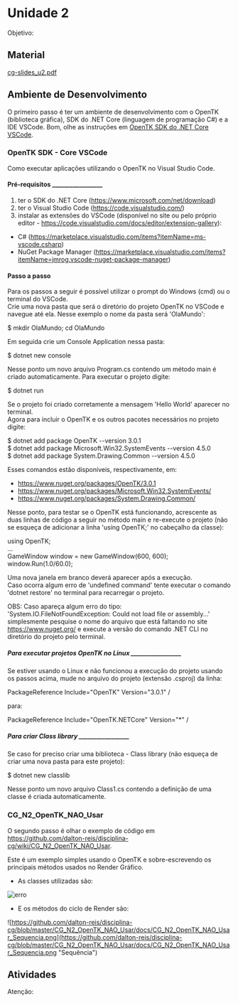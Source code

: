 [Atividade1A]:
[Atividade1B]:

# Unidade 2  

Objetivo:  

## Material  

[cg-slides_u2.pdf](./cg-slides_u2.pdf "cg-slides_u2.pdf")  

## Ambiente de Desenvolvimento  

O primeiro passo é ter um ambiente de desenvolvimento com o OpenTK (biblioteca gráfica), SDK do .NET Core (linguagem de programação C#) e a IDE VSCode. Bom, olhe as instruções em [OpenTK SDK do .NET Core VSCode](opentk-sdk-do-net-core-vscode).  

### OpenTK SDK - Core VSCode

Como executar aplicações utilizando o OpenTK no Visual Studio Code.  

#### Pré-requisitos _________________  

1) ter o SDK do .NET Core (<https://www.microsoft.com/net/download>)  
2) ter o Visual Studio Code (<https://code.visualstudio.com/>)  
3) instalar as extensões do VSCode (disponível no site ou pelo próprio editor - <https://code.visualstudio.com/docs/editor/extension-gallery>):  

- C# (<https://marketplace.visualstudio.com/items?itemName=ms-vscode.csharp>)  
- NuGet Package Manager (<https://marketplace.visualstudio.com/items?itemName=jmrog.vscode-nuget-package-manager>)  

#### Passo a passo

Para os passos a seguir é possível utilizar o prompt do Windows (cmd) ou o terminal do VSCode.  
Crie uma nova pasta que será o diretório do projeto OpenTK no VSCode e navegue até ela. Nesse exemplo o nome da pasta será 'OlaMundo':  

  $ mkdir OlaMundo; cd OlaMundo  

Em seguida crie um Console Application nessa pasta:  

 $ dotnet new console  

Nesse ponto um novo arquivo Program.cs contendo um método main é criado automaticamente. Para executar o projeto digite:  

  $ dotnet run  

Se o projeto foi criado corretamente a mensagem 'Hello World' aparecer no terminal.  
Agora para incluir o OpenTK e os outros pacotes necessários no projeto digite:  

  $ dotnet add package OpenTK --version 3.0.1  
  $ dotnet add package Microsoft.Win32.SystemEvents --version 4.5.0  
  $ dotnet add package System.Drawing.Common --version 4.5.0  

Esses comandos estão disponíveis, respectivamente, em:  

- <https://www.nuget.org/packages/OpenTK/3.0.1>  
- <https://www.nuget.org/packages/Microsoft.Win32.SystemEvents/>  
- <https://www.nuget.org/packages/System.Drawing.Common/>  

Nesse ponto, para testar se o OpenTK está funcionando, acrescente as duas linhas de código a seguir no método main e re-execute o projeto (não se esqueça de adicionar a linha 'using OpenTK;' no cabeçalho da classe):  

  using OpenTK;  
  ...  
  GameWindow window = new GameWindow(600, 600);  
  window.Run(1.0/60.0);  

Uma nova janela em branco deverá aparecer após a execução.  
Caso ocorra algum erro de 'undefined command' tente executar o comando 'dotnet restore' no terminal para recarregar o projeto.  

OBS: Caso apareça algum erro do tipo:  
  'System.IO.FileNotFoundException: Could not load file or assembly...'  
simplesmente pesquise o nome do arquivo que está faltando no site <https://www.nuget.org/> e execute a versão do comando .NET CLI no diretório do projeto pelo terminal.  

##### Para executar projetos OpenTK no Linux _________________  

Se estiver usando o Linux e não funcionou a execução do projeto usando os passos acima, mude no arquivo do projeto (extensão .csproj) da linha:  

  PackageReference Include="OpenTK" Version="3.0.1" /  

para:  

  PackageReference Include="OpenTK.NETCore" Version="*" /  

##### Para criar Class library _________________  

Se caso for preciso criar uma biblioteca - Class library (não esqueça de criar uma nova pasta para este projeto):  

  $ dotnet new classlib  

Nesse ponto um novo arquivo Class1.cs contendo a definição de uma classe é criada automaticamente.  

### CG_N2_OpenTK_NAO_Usar

O segundo passo é olhar o exemplo de código em <https://github.com/dalton-reis/disciplina-cg/wiki/CG_N2_OpenTK_NAO_Usar>.

Este é um exemplo simples usando o OpenTK e sobre-escrevendo os principais métodos usados no Render Gráfico.  

- As classes utilizadas são:  
  
![[erro](https://github.com/dalton-reis/disciplina-cg/blob/master/CG_N2_OpenTK_NAO_Usar/docs/CG_N2_OpenTK_NAO_Usar_Classes.png)](https://github.com/dalton-reis/disciplina-cg/blob/master/CG_N2_OpenTK_NAO_Usar/docs/CG_N2_OpenTK_NAO_Usar_Classes.png "Classes")

- E os métodos do ciclo de Render são:  

![https://github.com/dalton-reis/disciplina-cg/blob/master/CG_N2_OpenTK_NAO_Usar/docs/CG_N2_OpenTK_NAO_Usar_Sequencia.png](https://github.com/dalton-reis/disciplina-cg/blob/master/CG_N2_OpenTK_NAO_Usar/docs/CG_N2_OpenTK_NAO_Usar_Sequencia.png "Sequência")

## Atividades  

Atenção:  
